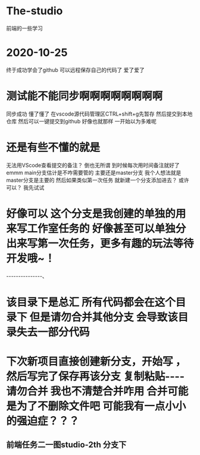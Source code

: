 # The-studio
前端的一些学习
# 2020-10-25
终于成功学会了github
可以远程保存自己的代码了 爱了爱了
# 测试能不能同步啊啊啊啊啊啊啊啊
 同步成功 懂了懂了 在vscode源代码管理区CTRL+shift+g先暂存 然后提交到本地仓库 然后可以一键提交到github  好像也就那样  一开始以为多难呢
 # 还是有些不懂的就是
 无法用VScode查看提交的备注？
 倒也无所谓 到时候每次用时间备注就好了
 emmm
 main分支估计是不咋需要管的
 主要还是master分支
 我个人想法就是master分支是主要的
 然后如果类似第一次任务  就新建一个分支添加进去？
 或许可以？
 我先试试
 # 好像可以  这个分支是我创建的单独的用来写工作室任务的 好像甚至可以单独分出来写第一次任务，更多有趣的玩法等待开发哦~！
 

 ---------------、
 # 该目录下是总汇  所有代码都会在这个目录下   但是请勿合并其他分支  会导致该目录失去一部分代码
 # 下次新项目直接创建新分支，开始写 ，然后写完了保存再该分支 复制粘贴---- 请勿合并 我也不清楚合并咋用 合并可能是为了不删除文件吧  可能我有一点小小的强迫症？？？
 

 ## 前端任务二一图studio-2th 分支下